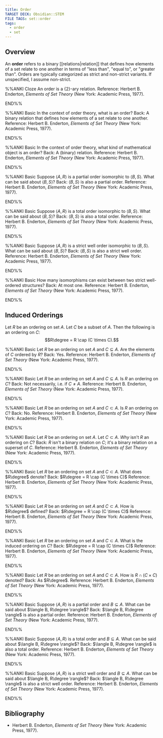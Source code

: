 ```yaml
---
title: Order
TARGET DECK: Obsidian::STEM
FILE TAGS: set::order
tags:
  - order
  - set
---
```


## Overview

An **order** refers to a binary [[relations|relation]] that defines how elements of a set relate to one another in terms of "less than", "equal to", or "greater than". Orders are typically categorized as strict and non-strict variants. If unspecified, I assume non-strict.

%%ANKI
Cloze
An order is a {2}-ary relation.
Reference: Herbert B. Enderton, *Elements of Set Theory* (New York: Academic Press, 1977).
<!--ID: 1723923665315-->
END%%

%%ANKI
Basic
In the context of order theory, what is an order?
Back: A binary relation that defines how elements of a set relate to one another.
Reference: Herbert B. Enderton, *Elements of Set Theory* (New York: Academic Press, 1977).
<!--ID: 1723923665318-->
END%%

%%ANKI
Basic
In the context of order theory, what kind of mathematical object is an order?
Back: A (binary) relation.
Reference: Herbert B. Enderton, *Elements of Set Theory* (New York: Academic Press, 1977).
<!--ID: 1723923665319-->
END%%

%%ANKI
Basic
Suppose $\langle A, R \rangle$ is a partial order isomorphic to $\langle B, S \rangle$. What can be said about $\langle B, S \rangle$?
Back: $\langle B, S \rangle$ is also a partial order.
Reference: Herbert B. Enderton, *Elements of Set Theory* (New York: Academic Press, 1977).
<!--ID: 1756333255846-->
END%%

%%ANKI
Basic
Suppose $\langle A, R \rangle$ is a total order isomorphic to $\langle B, S \rangle$. What can be said about $\langle B, S \rangle$?
Back: $\langle B, S \rangle$ is also a total order.
Reference: Herbert B. Enderton, *Elements of Set Theory* (New York: Academic Press, 1977).
<!--ID: 1756333255848-->
END%%

%%ANKI
Basic
Suppose $\langle A, R \rangle$ is a strict well order isomorphic to $\langle B, S \rangle$. What can be said about $\langle B, S \rangle$?
Back: $\langle B, S \rangle$ is also a strict well order.
Reference: Herbert B. Enderton, *Elements of Set Theory* (New York: Academic Press, 1977).
<!--ID: 1756333255851-->
END%%

%%ANKI
Basic
How many isomorphisms can exist between two strict well-ordered structures?
Back: At most one.
Reference: Herbert B. Enderton, *Elements of Set Theory* (New York: Academic Press, 1977).
<!--ID: 1756383085187-->
END%%

## Induced Orderings

Let $R$ be an ordering on set $A$. Let $C$ be a subset of $A$. Then the following is an ordering on $C$: $$R\degree = R \cap (C \times C).$$

%%ANKI
Basic
Let $R$ be an ordering on set $A$ and $C \subseteq A$. Are the elements of $C$ ordered by $R$?
Back: Yes.
Reference: Herbert B. Enderton, *Elements of Set Theory* (New York: Academic Press, 1977).
<!--ID: 1757243247048-->
END%%

%%ANKI
Basic
Let $R$ be an ordering on set $A$ and $C \subseteq A$. Is $R$ an ordering on $C$?
Back: Not necessarily, i.e. if $C \neq A$.
Reference: Herbert B. Enderton, *Elements of Set Theory* (New York: Academic Press, 1977).
<!--ID: 1757243247052-->
END%%

%%ANKI
Basic
Let $R$ be an ordering on set $A$ and $C \subset A$. Is $R$ an ordering on $C$?
Back: No.
Reference: Herbert B. Enderton, *Elements of Set Theory* (New York: Academic Press, 1977).
<!--ID: 1757243247054-->
END%%

%%ANKI
Basic
Let $R$ be an ordering on set $A$. Let $C \subset A$. *Why* isn't $R$ an ordering on $C$?
Back: $R$ isn't a binary relation on $C$; it's a binary relation on a superset of $C$.
Reference: Herbert B. Enderton, *Elements of Set Theory* (New York: Academic Press, 1977).
<!--ID: 1757243247057-->
END%%

%%ANKI
Basic
Let $R$ be an ordering on set $A$ and $C \subset A$. What does $R\degree$ denote?
Back: $R\degree = R \cap (C \times C)$
Reference: Herbert B. Enderton, *Elements of Set Theory* (New York: Academic Press, 1977).
<!--ID: 1757243247059-->
END%%

%%ANKI
Basic
Let $R$ be an ordering on set $A$ and $C \subset A$. How is $R\degree$ defined?
Back: $R\degree = R \cap (C \times C)$
Reference: Herbert B. Enderton, *Elements of Set Theory* (New York: Academic Press, 1977).
<!--ID: 1757243247061-->
END%%

%%ANKI
Basic
Let $R$ be an ordering on set $A$ and $C \subset A$. What is the induced ordering on $C$?
Back: $R\degree = R \cap (C \times C)$
Reference: Herbert B. Enderton, *Elements of Set Theory* (New York: Academic Press, 1977).
<!--ID: 1757243247063-->
END%%

%%ANKI
Basic
Let $R$ be an ordering on set $A$ and $C \subset A$. How is $R \cap (C \times C)$ denoted?
Back: As $R\degree$.
Reference: Herbert B. Enderton, *Elements of Set Theory* (New York: Academic Press, 1977).
<!--ID: 1757243247065-->
END%%

%%ANKI
Basic
Suppose $\langle A, R \rangle$ is a partial order and $B \subseteq A$. What can be said about $\langle B, R\degree \rangle$?
Back: $\langle B, R\degree \rangle$ is also a partial order.
Reference: Herbert B. Enderton, *Elements of Set Theory* (New York: Academic Press, 1977).
<!--ID: 1757243247067-->
END%%

%%ANKI
Basic
Suppose $\langle A, R \rangle$ is a total order and $B \subseteq A$. What can be said about $\langle B, R\degree \rangle$?
Back: $\langle B, R\degree \rangle$ is also a total order.
Reference: Herbert B. Enderton, *Elements of Set Theory* (New York: Academic Press, 1977).
<!--ID: 1757243247069-->
END%%

%%ANKI
Basic
Suppose $\langle A, R \rangle$ is a strict well order and $B \subseteq A$. What can be said about $\langle B, R\degree \rangle$?
Back: $\langle B, R\degree \rangle$ is also a strict well order.
Reference: Herbert B. Enderton, *Elements of Set Theory* (New York: Academic Press, 1977).
<!--ID: 1757243247071-->
END%%

## Bibliography

* Herbert B. Enderton, *Elements of Set Theory* (New York: Academic Press, 1977).